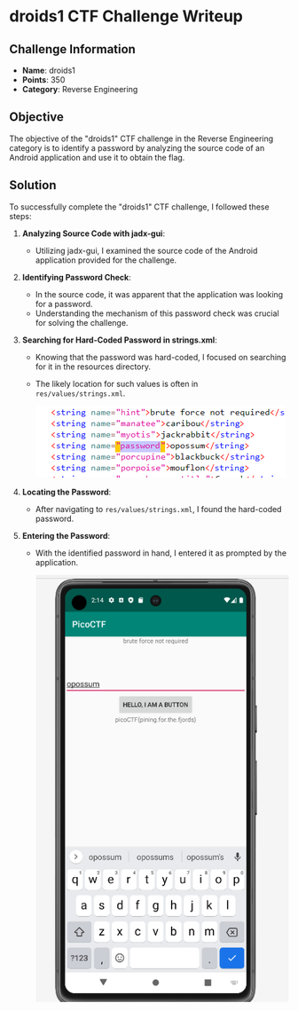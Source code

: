 # droids1 CTF Challenge Writeup

## Challenge Information
- **Name**: droids1
- **Points**: 350
- **Category**: Reverse Engineering

## Objective
The objective of the "droids1" CTF challenge in the Reverse Engineering category is to identify a password by analyzing the source code of an Android application and use it to obtain the flag.

## Solution
To successfully complete the "droids1" CTF challenge, I followed these steps:

1. **Analyzing Source Code with jadx-gui**:
   - Utilizing jadx-gui, I examined the source code of the Android application provided for the challenge.

2. **Identifying Password Check**:
   - In the source code, it was apparent that the application was looking for a password.
   - Understanding the mechanism of this password check was crucial for solving the challenge.

3. **Searching for Hard-Coded Password in strings.xml**:
   - Knowing that the password was hard-coded, I focused on searching for it in the resources directory.
   - The likely location for such values is often in `res/values/strings.xml`.


        ![Password](password.png)

4. **Locating the Password**:
   - After navigating to `res/values/strings.xml`, I found the hard-coded password.

5. **Entering the Password**:
   - With the identified password in hand, I entered it as prompted by the application.


        ![Flag](flag.png)